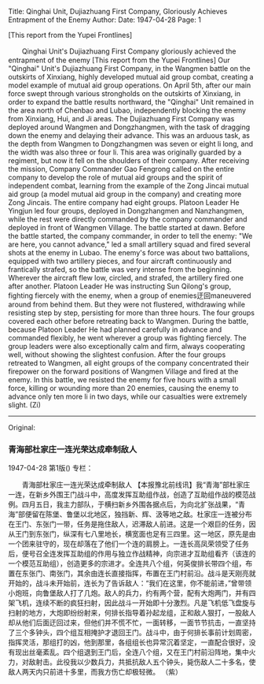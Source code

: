 Title: Qinghai Unit, Dujiazhuang First Company, Gloriously Achieves Entrapment of the Enemy
Author: 
Date: 1947-04-28
Page: 1

[This report from the Yupei Frontlines]

　　Qinghai Unit's Dujiazhuang First Company gloriously achieved the entrapment of the enemy
    [This report from the Yupei Frontlines] Our "Qinghai" Unit's Dujiazhuang First Company, in the Wangmen battle on the outskirts of Xinxiang, highly developed mutual aid group combat, creating a model example of mutual aid group operations. On April 5th, after our main force swept through various strongholds on the outskirts of Xinxiang, in order to expand the battle results northward, the "Qinghai" Unit remained in the area north of Chenbao and Lubao, independently blocking the enemy from Xinxiang, Hui, and Ji areas. The Dujiazhuang First Company was deployed around Wangmen and Dongzhangmen, with the task of dragging down the enemy and delaying their advance. This was an arduous task, as the depth from Wangmen to Dongzhangmen was seven or eight li long, and the width was also three or four li. This area was originally guarded by a regiment, but now it fell on the shoulders of their company. After receiving the mission, Company Commander Gao Fengrong called on the entire company to develop the role of mutual aid groups and the spirit of independent combat, learning from the example of the Zong Jincai mutual aid group (a model mutual aid group in the company) and creating more Zong Jincais. The entire company had eight groups. Platoon Leader He Yingjun led four groups, deployed in Dongzhangmen and Nanzhangmen, while the rest were directly commanded by the company commander and deployed in front of Wangmen Village. The battle started at dawn. Before the battle started, the company commander, in order to tell the enemy: "We are here, you cannot advance," led a small artillery squad and fired several shots at the enemy in Lubao. The enemy's force was about two battalions, equipped with two artillery pieces, and four aircraft continuously and frantically strafed, so the battle was very intense from the beginning. Wherever the aircraft flew low, circled, and strafed, the artillery fired one after another. Platoon Leader He was instructing Sun Qilong's group, fighting fiercely with the enemy, when a group of enemies迂回maneuvered around from behind them. But they were not flustered, withdrawing while resisting step by step, persisting for more than three hours. The four groups covered each other before retreating back to Wangmen. During the battle, because Platoon Leader He had planned carefully in advance and commanded flexibly, he went wherever a group was fighting fiercely. The group leaders were also exceptionally calm and firm, always cooperating well, without showing the slightest confusion. After the four groups retreated to Wangmen, all eight groups of the company concentrated their firepower on the forward positions of Wangmen Village and fired at the enemy. In this battle, we resisted the enemy for five hours with a small force, killing or wounding more than 20 enemies, causing the enemy to advance only ten more li in two days, while our casualties were extremely slight.
                                                    (Zi)



<hr /> 

Original: 


### 青海部杜家庄一连光荣达成牵制敌人

1947-04-28
第1版()
专栏：

　　青海部杜家庄一连光荣达成牵制敌人
    【本报豫北前线讯】我“青海”部杜家庄一连，在新乡外围王门战斗中，高度发挥互助组作战，创造了互助组作战的模范战例。四月五日，我主力部队，于横扫新乡外围各据点后，为向北扩张战果，“青海”部便留在陈堡、鲁堡以北地区，独挡新、辉、汲等地之敌。杜家庄一连被分布在王门、东张门一带，任务是拖住敌人，迟滞敌人前进。这是一个艰巨的任务，因从王门到东张门，纵深有七八里地长，横宽面也足有三四里。这一地区，原先是由一个团来驻守的，现在却落在了他们一个连的肩膀上。一连长高凤荣领受了任务后，便号召全连发挥互助组的作用与独立作战精神，向宗进才互助组看齐（该连的一个模范互助组），创造更多的宗进才。全连共八个组，何英俊排长带四个组，布置在东张门、南张门，其余由连长直接指挥，布置在王门村前沿。战斗是天刚亮就开始的，战斗未开始前，连长为了告诉敌人：“我们在这里，你不能前进，”曾带领小炮班，向鲁堡敌人打了几炮。敌人的兵力，约有两个营，配有大炮两门，并有四架飞机，连续不断的疯狂扫射，因此战斗一开始即十分激烈。凡是飞机低飞盘旋与扫射的地方，大炮即纷纷射来，何排长指导着孙起龙组，正和敌人狠打，一股敌人却从他们后面迂回过来，但他们并不慌不忙，一面转移，一面节节抗击，一直坚持了三个多钟头，四个组互相掩护才退回王门。战斗中，由于何排长事前计划周密，指挥灵活，那组打的凶，他到那里，各组组长也异常沉着坚定，一直配合很好，没有现出丝毫紊乱。四个组退到王门后，全连八个组，又在王门村前沿阵地，集中火力，对敌射击。此役我以少数兵力，共抵抗敌人五个钟头，毙伤敌人二十多名，使敌人两天内只前进十多里，而我方伤亡却极轻微。
                                                    （紫）
